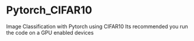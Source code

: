 # Pytorch_CIFAR10
Image Classification with Pytorch using CIFAR10
Its recommended you run the code on a GPU enabled devices
